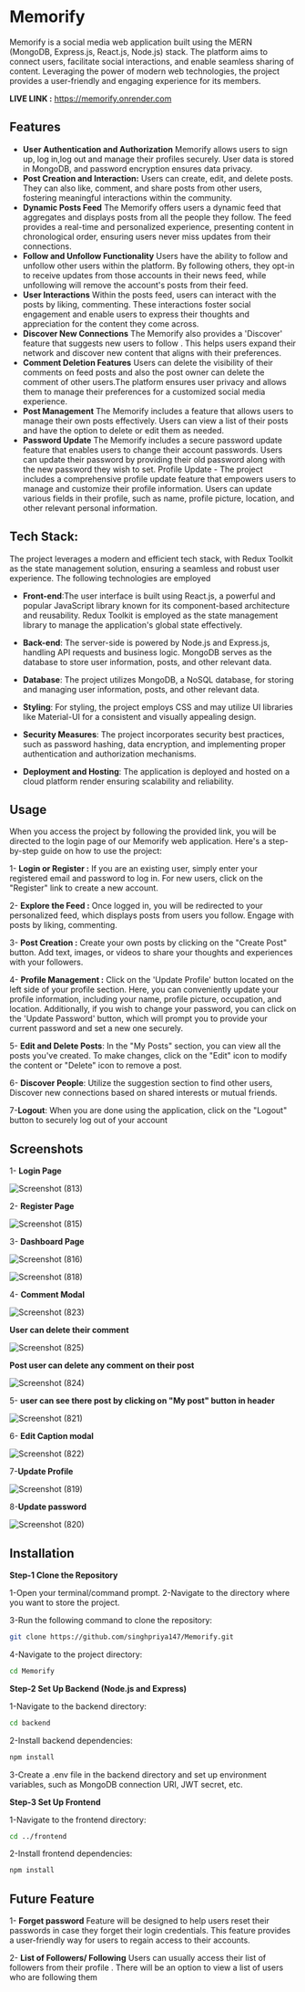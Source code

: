 # Memorify

Memorify is a social media web application built using the MERN (MongoDB, Express.js, React.js, Node.js) stack. The platform aims to connect users, facilitate social interactions, and enable seamless sharing of content. Leveraging the power of modern web technologies, the project provides a user-friendly and engaging experience for its members.

**LIVE LINK :** https://memorify.onrender.com
## Features
- **User Authentication and Authorization**
Memorify allows users to sign up, log in,log out and manage their profiles securely. User data is stored in MongoDB, and password encryption ensures data privacy.
- **Post Creation and Interaction:**
Users can create, edit, and delete posts. They can also like, comment, and share posts from other users, fostering meaningful interactions within the community.
- **Dynamic Posts Feed**
The Memorify offers users a dynamic feed that aggregates and displays posts from all the people they follow. The feed provides a real-time and personalized experience, presenting content in chronological order, ensuring users never miss updates from their connections.
- **Follow and Unfollow Functionality**
Users have the ability to follow and unfollow other users within the platform. By following others, they opt-in to receive updates from those accounts in their news feed, while unfollowing will remove the account's posts from their feed.
- **User Interactions**
 Within the posts feed, users can interact with the posts by liking, commenting. These interactions foster social engagement and enable users to express their thoughts and appreciation for the content they come across.
- **Discover New Connections**
The Memorify also provides a 'Discover' feature that suggests new users to follow . This helps users expand their network and discover new content that aligns with their preferences.
- **Comment Deletion Features**
Users can delete the visibility of their comments on feed posts and also the post owner can delete the comment of other users.The platform ensures user privacy and allows them to manage their preferences for a customized social media experience.
- **Post Management**
The Memorify includes a feature that allows users to manage their own posts effectively. Users can view a list of their posts and have the option to delete or edit them as needed.
- **Password Update**
The Memorify includes a secure password update feature that enables users to change their account passwords. Users can update their password by providing their old password along with the new password they wish to set.
Profile Update - The project includes a comprehensive profile update feature that empowers users to manage and customize their profile information.
Users can update various fields in their profile, such as name, profile picture, location, and other relevant personal information.

## Tech Stack:

The project leverages a modern and efficient tech stack, with Redux Toolkit as the state management solution, ensuring a seamless and robust user experience. The following technologies are employed

  -  **Front-end**:The user interface is built using React.js, a powerful and popular JavaScript library known for its component-based architecture and reusability. Redux Toolkit is employed as the state management library to manage the application's global state effectively.

  -  **Back-end**: The server-side is powered by Node.js and Express.js, handling API requests and business logic. MongoDB serves as the database to store user information, posts, and other relevant data.

  -   **Database**: The project utilizes MongoDB, a NoSQL database, for storing and managing user information, posts, and other relevant data.


  - **Styling**: For styling, the project employs CSS and may utilize UI libraries like Material-UI for a consistent and visually appealing design.

  -  **Security Measures**: The project incorporates security best practices, such as password hashing, data encryption, and implementing proper authentication and authorization mechanisms.
  -  **Deployment and Hosting**: The application is deployed and hosted on a cloud platform render ensuring scalability and reliability.
    
## Usage

When you access the project by following the provided link, you will be directed to the login page of our Memorify web application. Here's a step-by-step guide on how to use the project:

1- **Login or Register :** If you are an existing user, simply enter your registered email and password to log in. For new users, click on the "Register" link to create a new account.

2- **Explore the Feed :** Once logged in, you will be redirected to your personalized feed, which displays posts from users you follow. Engage with posts by liking, commenting.

3- **Post Creation :** Create your own posts by clicking on the "Create Post" button. Add text, images, or videos to share your thoughts and experiences with your followers.

4- **Profile Management :** Click on the 'Update Profile' button located on the left side of your profile section. Here, you can conveniently update your profile information, including your name, profile picture, occupation, and location. Additionally, if you wish to change your password, you can click on the 'Update Password' button, which will prompt you to provide your current password and set a new one securely.

5- **Edit and Delete Posts**: In the "My Posts" section, you can view all the posts you've created. To make changes, click on the "Edit" icon to modify the content or  "Delete" icon to remove a post.

6- **Discover People**: Utilize the suggestion section  to find other users, Discover new connections based on shared interests or mutual friends.

7-**Logout**: When you are done using the application, click on the "Logout" button to securely log out of your account

## Screenshots 
1- **Login Page**

![Screenshot (813)](https://github.com/singhpriya147/Memorify/assets/72970648/a3ce710c-4954-41f2-a10b-e0bdcf9702cc)

2- **Register Page**

![Screenshot (815)](https://github.com/singhpriya147/Memorify/assets/72970648/ed4a0e42-4a64-4b34-8d1f-e05d1018b785)

3- **Dashboard Page**

![Screenshot (816)](https://github.com/singhpriya147/Memorify/assets/72970648/0ce55c3c-e3b3-4322-b5e0-28cdb28674ea)

![Screenshot (818)](https://github.com/singhpriya147/Memorify/assets/72970648/60d0531a-f875-41bb-a5ee-f4ea6f972511)

4- **Comment Modal**

![Screenshot (823)](https://github.com/singhpriya147/Memorify/assets/72970648/385998f2-3e78-459a-91f9-01ee701f9b9d)

 **User can delete their comment**
 
![Screenshot (825)](https://github.com/singhpriya147/Memorify/assets/72970648/361bdc79-4ee8-444f-a064-794f0fd4ad30)

 **Post user can delete any comment on their post**
 
 ![Screenshot (824)](https://github.com/singhpriya147/Memorify/assets/72970648/6a0c0e38-cf65-40b5-ba75-d6f98475536a)
 
5- **user can see there post by clicking on "My post" button in header**

![Screenshot (821)](https://github.com/singhpriya147/Memorify/assets/72970648/c32f4b27-5aaa-42d4-8fa8-fb77f99706e6)

6- **Edit Caption modal**

![Screenshot (822)](https://github.com/singhpriya147/Memorify/assets/72970648/c6a16415-968f-4ae8-9683-b1ba61594f7e)

7-**Update Profile**

![Screenshot (819)](https://github.com/singhpriya147/Memorify/assets/72970648/ba69ff4d-536c-40dc-9911-5f5a051d080d)

8-**Update password**

![Screenshot (820)](https://github.com/singhpriya147/Memorify/assets/72970648/0183a809-08d7-4be5-9b8c-44ee7ad2e7f2)


## Installation

**Step-1 Clone the Repository**

1-Open your terminal/command prompt.
2-Navigate to the directory where you want to store the project.

3-Run the following command to clone the repository:
```bash
git clone https://github.com/singhpriya147/Memorify.git
```
4-Navigate to the project directory:

```bash
cd Memorify
```
**Step-2 Set Up Backend (Node.js and Express)**

1-Navigate to the backend directory:
```bash
cd backend
```
2-Install backend dependencies:
```bash
npm install
```
3-Create a .env file in the backend directory and set up environment variables, such as MongoDB connection URI, JWT secret, etc.

**Step-3 Set Up Frontend**

1-Navigate to the frontend directory:
```bash
cd ../frontend
```
2-Install frontend dependencies:
```bash
npm install
```

## Future Feature 

1- **Forget password** 
Feature will be  designed to help users reset their passwords in case they forget their login credentials. This feature provides a user-friendly way for users to regain access to their accounts.

2- **List of Followers/ Following** 
Users can usually access their list of followers from their profile . There will  be an option to view a list of users who are following them
